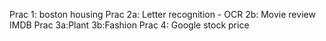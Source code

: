 Prac 1: boston housing
Prac 2a: Letter recognition - OCR
     2b: Movie review IMDB
Prac 3a:Plant 
     3b:Fashion
Prac 4: Google stock price

